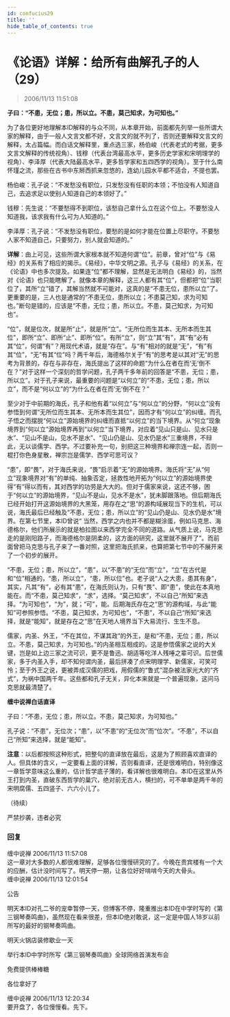 ```yaml
---
id: confucius29
title: ''
hide_table_of_contents: true
---
```


# 《论语》详解：给所有曲解孔子的人（29）

> 2006/11/13 11:51:08

**子曰：“不患，无位；患，所以立。不患，莫己知求，为可知也。”**
 
为了各位更好地理解本ID解释的与众不同，从本章开始，前面都先列举一些所谓大家的解释，由于一般人文言文都不好，文言文的就不列了，否则还要解释文言文的解释，太占篇幅。而白话文解释里，重点选三家，杨伯峻（代表老式的考据，更多文言文解释的传统视角）、钱穆（代表台湾最高水平，更多历史学家和宋明理学的视角）、李泽厚（代表大陆最高水平，更多哲学家和五四西学的视角）。至于什么南怀瑾之流，那些在古书中东掰西抓来忽悠的，连幼儿园水平都不适合，不提也罢。

杨伯峻：孔子说：“不发愁没有职位，只发愁没有任职的本领；不怕没有人知道自己，去追求足以使别人知道自己的本领好了。”

钱穆：先生说：“不要愁得不到职位，该愁自己拿什么立在这个位上。不要愁没人知道我，该求我有什么可为人知道的。”

李泽厚：孔子说：“不发愁没有职位，要愁的是如何才能在位置上尽职守。不要愁人家不知道自己，只要努力，别人就会知道的。”

**详解**：由上可见，这些所谓大家根本就不知道何谓“位”。前章，曾对“位”与《易经》的关系有了相应的揭示。《易经》，中华文明之源。孔子与《易经》的关系，在《论语》中也多次提及。如果连“位”都不理解，显然是无法明白《易经》的，当然对《论语》也只能瞎解了。就像本章的解释，这三人都有其“位”，但都把“位”当职位了，其所“立”错了，其解当然就不可能对，这真的是“不患无位，患所以立”了。更重要的是，三人也是通常的“不患无位，患所以立；不患莫己知，求为可知也。”断句是错的，应该是“不患，无位；患，所以立。不患，莫己知求，为可知也”。

“位”，就是位次，就是所“止”，就是所“立”。“无所位而生其本、无所本而生其位”，即所“立”、即所“止”、即所“位”。有所“立”，则“立”其“有”，其“有”必有其“位”，何谓“有”？用现代术语，就是“存在”。与“有”相对的就是“无”，“有”有其“位”，“无”有其“位”吗？两千年后，海德格尔关于“有”的思考是以其对“无”的思考为背景的，存在与非存在，海氏提出了这样的命题“为什么在者在而‘无’倒不在？”对于这样一个深刻的哲学问题，孔子两千多年前的回答是“不患，无位；患，所以立”。对于孔子来说，最重要的问题是“以何立”的“不患，无位；患，所以立”，而不是“何以立”的“为什么在者在而‘无’倒不在？”

至少对于中前期的海氏，孔子和他有着“以何立”与“何以立”的分野，“何以立”没有参悟到何谓“无所位而生其本、无所本而生其位”，因而才有“何以立”的纠缠。而孔子悟之而摆脱“何以立”源始境界的纠缠而直抵“以何立”的当下境界。从“何立”现象境界到“何以立”源始境界再到“以何立”当下境界，对应着“见山只是山、见水只是水”、“见山不是山，见水不是水”、“见山仍是山、见水仍是水”三重境界，不辩此，无以谈儒学、西学。不过要补充一句，别把这三种境界和禅宗连一起，否则一棍打你色身星散，禅宗岂是儒学、西学可思可议？

“患”，即“畏”，对于海氏来说，“畏”启示着“无”的源始境界。海氏将“无”从“何立”现象境界对“有”的单纯、抽象否定，拯救性地开拓为“何以立”的源始境界使得“有”得以而有，其对西学的功劳是大大的。但对于儒家来说，这还不够，困于“何以立”的源始境界，“见山不是山，见水不是水”，犹未脚跟落地。但后期海氏已经开始打开这源始境界的大黑笼，用存在之“思”的源构域展现当下的生机，可以说，海氏最后已经触及“不患，无位；患，所以立”的“见山仍是山、见水仍是水”境界。在第七节里，本ID曾说“ 当然，西学之内也并不都是糊涂蛋，例如马克思、海德格尔，他们所展示的就是柏拉图以来西学完全不同的道路。从气质上说，马克思走的是刚阳路子，而海德格尔是阴柔的，这方面的研究，这里就不展开了”。而前面曾把马克思与孔子来了一番对照，这里把海氏抓来，也算把第七节中的不展开来了一个初步的展开。

“不患，无位；患，所以立”，“患”，以“不患”的“无位”而“立”，“立”在古代是和“位”相通的，“患，所以立”，“患，所以位”也。老子说“人之大患，患其有身”，其实，凡其“有”，必有其“患”，在海氏则认为，只有“畏”、即“患”，使此在本真地能在。而“不患，莫己知求”，“求”，选择。“莫己知求”，不以自己“所知”来选择。“为可知也”，“为”，就；“可”，能。后期海氏存在之“思”的源构域，与此“能知”可参照参悟。“不患，莫己知求，为可知也”，“不患”，不以自己“所知”来选择，就是“能知”，就是存在之“思”在天地人境界当下大易流行、生生不息。

儒家，内圣、外王，“不在其位，不谋其政”的外王，是和“不患，无位；患，所以立。不患，莫己知求，为可知也。”的内圣相互相成的。这是参悟儒家之说的大关键，岂是如上边三家之流可识，更不是鲁迅、胡适等吃洋人残唾之辈可识。后世儒家，多于内圣入手，却不知何谓内圣，最后拼凑了点宋明理学、新儒家，可笑可怜；至于外王之说，更被弄成汉儒的把戏，用假儒的“鲁式”混杂被法家光大的“齐式”，为祸中国两千年。这些都和孔子无关，异化本来就是一个普遍现象，这问马克思就最清楚了。

**缠中说禅白话直译**

子曰：“不患，无位；患，所以立。不患，莫己知求，为可知也。”

孔子说：“不患”，无位次；“患”，以“不患”的“无位次”而“位次”。“不患”，不以自己“所知”来选择，就是“能知”。

**注意**：以后都按照这种形式，把整句的直译放在最后，这是为了照顾喜欢直译的人。但具体的含义，一定要看上面的详解，否则看直译，还是很难明白，特别像这一章哲学意味这么重的，估计哲学底子薄的，看详解也很难明白。本ID在这里从外王打到内圣，直破东西哲学的巢穴，绝对前无古人，横扫的，可不单单是两千年的宋明腐儒、五四竖子、六六小儿了。

（待续）

<div style={{fontSize: 'xx-large', fontWeight: '500', textAlign: 'center'}}>
严禁抄袭，违者必究
</div>

### 回复

<div class='blog-comment'>
<span class='blog-comment-chan'>缠中说禅</span> 2006/11/13 11:57:08<br/>
这一章对大多数的人都很难理解，足够各位慢慢研究的了。今晚在贵宾楼有一个大的应酬，估计没时间写了。明天停一期，让各位好好啃啃今天的大骨头。
</div>

<div class='blog-comment'>
<span class='blog-comment-chan'>缠中说禅</span> 2006/11/13 12:01:54<br/>

公告

明天本ID对孔二爷的宠幸暂停一天，但博客不停，隆重推出本ID在中学时写的《第三钢琴奏鸣曲》，虽然现在看来很差，但本ID绝对敢说，这一定是中国人18岁以前所写的最好的钢琴奏鸣曲。

明天火锅店装修歇业一天

举行本ID中学时所写《第三钢琴奏鸣曲》全球网络首演发布会

免费提供棒棒糖

各位拿好了
</div>

<div class='blog-comment'>
<span class='blog-comment-chan'>缠中说禅</span> 2006/11/13 12:20:34<br/>
要开盘了，各位慢慢看。先下。
</div>
